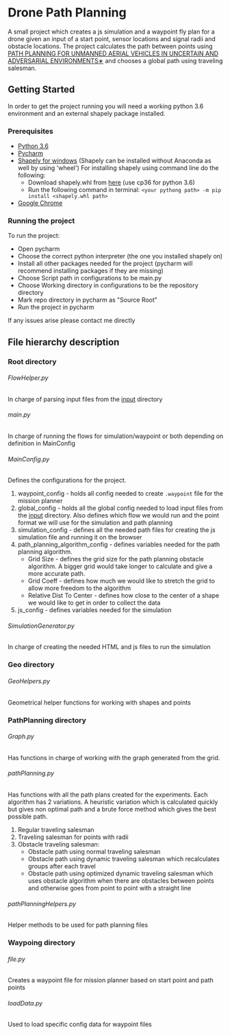 # Drone Path Planning
A small project which creates a js simulation and a waypoint fly plan for a drone given an input of a start point, sensor locations and signal radii and obstacle locations. The project calculates the path between points using [PATH PLANNING
FOR UNMANNED AERIAL VEHICLES IN UNCERTAIN AND ADVERSARIAL ENVIRONMENTS∗](http://www.seas.ucla.edu/coopcontrol/papers/02cn04.pdf) and chooses a global path using traveling salesman.

## Getting Started
In order to get the project running you will need a working python 3.6 environment and an external shapely package installed.
### Prerequisites
- [Python 3.6](https://www.python.org/downloads/release/python-365/)
- [Pycharm](https://www.jetbrains.com/pycharm/download/#section=windows)
- [Shapely for windows](https://deparkes.co.uk/2015/01/29/install-shapely-on-anaconda/) (Shapely can be installed without Anaconda as well by using 'wheel')
For installing shapely using command line do the following:
  - Download shapely.whl from [here](https://www.lfd.uci.edu/~gohlke/pythonlibs/#shapely) (use cp36 for python 3.6)
  - Run the following command in terminal: `<your pythong path> -m pip install <shapely.whl path>`
- [Google Chrome](https://www.google.com/chrome/)
  
### Running the project
To run the project: 
- Open pycharm
- Choose the correct python interpreter (the one you installed shapely on)
- Install all other packages needed for the project (pycharm will recommend installing packages if they are missing)
- Choose Script path in configurations to be main.py
- Choose Working directory in configurations to be the repository directory
- Mark repo directory in pycharm as "Source Root"
- Run the project in pycharm

If any issues arise please contact me directly

## File hierarchy description
### Root directory
###### FlowHelper.py
In charge of parsing input files from the [input](input/) directory
###### main.py
In charge of running the flows for simulation/waypoint or both depending on definition in MainConfig
###### MainConfig.py
Defines the configurations for the project.
1. waypoint_config - holds all config needed to create `.waypoint` file for the mission planner
2. global_config - holds all the global config needed to load input files from the [input](input/) directory. Also defines which flow we would run and the point format we will use for the simulation and path planning
3. simulation_config - defines all the needed path files for creating the js simulation file and running it on the browser
4. path_planning_algorithm_config - defines variables needed for the path planning algorithm.
    - Grid Size - defines the grid size for the path planning obstacle algorithm. A bigger grid would take longer to calculate and give a more accurate path.
    - Grid Coeff - defines how much we would like to stretch the grid to allow more freedom to the algorithm
    - Relative Dist To Center - defines how close to the center of a shape we would like to get in order to collect the data
5. js_config - defines variables needed for the simulation
###### SimulationGenerator.py
In charge of creating the needed HTML and js files to run the simulation

### Geo directory
###### GeoHelpers.py
Geometrical helper functions for working with shapes and points

### PathPlanning directory
###### Graph.py
Has functions in charge of working with the graph generated from the grid.
###### pathPlanning.py
Has functions with all the path plans created for the experiments. Each algorithm has 2 variations. A heuristic variation which is calculated quickly but gives non optimal path and a brute force method which gives the best possible path.
1. Regular traveling salesman
2. Traveling salesman for points with radii
3. Obstacle traveling salesman:
    - Obstacle path using normal traveling salesman
    - Obstacle path using dynamic traveling salesman which recalculates groups after each travel
    - Obstacle path using optimized dynamic traveling salesman which uses obstacle algorithm when there are obstacles between points and otherwise goes from point to point with a straight line

###### pathPlanningHelpers.py
Helper methods to be used for path planning files

### Waypoing directory
###### file.py
Creates a waypoint file for mission planner based on start point and path points
###### loadData.py
Used to load specific config data for waypoint files
